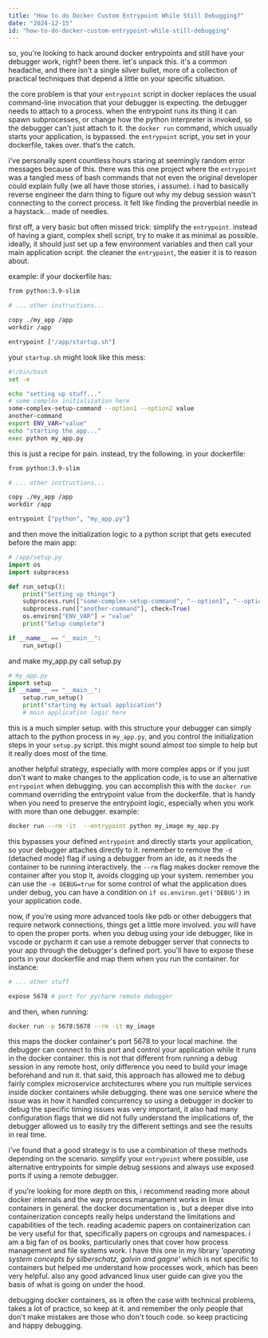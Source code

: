 ```yaml
---
title: "How to do Docker Custom Entrypoint While Still Debugging?"
date: "2024-12-15"
id: "how-to-do-docker-custom-entrypoint-while-still-debugging"
---
```


so, you're looking to hack around docker entrypoints and still have your debugger work, right? been there. let's unpack this. it's a common headache, and there isn't a single silver bullet, more of a collection of practical techniques that depend a little on your specific situation.

the core problem is that your `entrypoint` script in docker replaces the usual command-line invocation that your debugger is expecting. the debugger needs to attach to a process. when the entrypoint runs its thing it can spawn subprocesses, or change how the python interpreter is invoked, so the debugger can't just attach to it. the `docker run` command, which usually starts your application, is bypassed. the `entrypoint` script, you set in your dockerfile, takes over. that’s the catch.

i've personally spent countless hours staring at seemingly random error messages because of this. there was this one project where the `entrypoint` was a tangled mess of bash commands that not even the original developer could explain fully (we all have those stories, i assume). i had to basically reverse engineer the darn thing to figure out why my debug session wasn't connecting to the correct process. it felt like finding the proverbial needle in a haystack... made of needles.

first off, a very basic but often missed trick: simplify the `entrypoint`. instead of having a giant, complex shell script, try to make it as minimal as possible. ideally, it should just set up a few environment variables and then call your main application script. the cleaner the `entrypoint`, the easier it is to reason about.

example: if your dockerfile has:

```dockerfile
from python:3.9-slim

# ... other instructions...

copy ./my_app /app
workdir /app

entrypoint ["/app/startup.sh"]
```

your `startup.sh` might look like this mess:

```bash
#!/bin/bash
set -e

echo "setting up stuff..."
# some complex initialization here
some-complex-setup-command --option1 --option2 value 
another-command
export ENV_VAR="value"
echo "starting the app..."
exec python my_app.py
```

this is just a recipe for pain. instead, try the following. in your dockerfile:

```dockerfile
from python:3.9-slim

# ... other instructions...

copy ./my_app /app
workdir /app

entrypoint ["python", "my_app.py"]
```

and then move the initialization logic to a python script that gets executed before the main app:

```python
# /app/setup.py
import os
import subprocess

def run_setup():
    print("Setting up things")
    subprocess.run(["some-complex-setup-command", "--option1", "--option2", "value"], check=True)
    subprocess.run(["another-command"], check=True)
    os.environ["ENV_VAR"] = "value"
    print("Setup complete")

if __name__ == "__main__":
    run_setup()

```

and make my_app.py call setup.py

```python
# my_app.py
import setup
if __name__ == "__main__":
    setup.run_setup()
    print("starting my actual application")
    # main application logic here
```
this is a much simpler setup.
with this structure your debugger can simply attach to the python process in `my_app.py`, and you control the initialization steps in your `setup.py` script. this might sound almost too simple to help but it really does most of the time.

another helpful strategy, especially with more complex apps or if you just don't want to make changes to the application code, is to use an alternative `entrypoint` when debugging. you can accomplish this with the `docker run` command overriding the entrypoint value from the dockerfile. that is handy when you need to preserve the entrypoint logic, especially when you work with more than one debugger.
example:

```bash
docker run --rm -it  --entrypoint python my_image my_app.py
```

this bypasses your defined `entrypoint` and directly starts your application, so your debugger attaches directly to it. remember to remove the `-d` (detached mode) flag if using a debugger from an ide, as it needs the container to be running interactively. the `--rm` flag makes docker remove the container after you stop it, avoids clogging up your system.
remember you can use the `-e DEBUG=true` for some control of what the application does under debug, you can have a condition on `if os.environ.get('DEBUG')` in your application code.

now, if you’re using more advanced tools like pdb or other debuggers that require network connections, things get a little more involved. you will have to open the proper ports. when you debug using your ide debugger, like in vscode or pycharm it can use a remote debugger server that connects to your app through the debugger's defined port. you'll have to expose these ports in your dockerfile and map them when you run the container. for instance:

```dockerfile
# ... other stuff

expose 5678 # port for pycharm remote debugger
```

and then, when running:

```bash
docker run -p 5678:5678 --rm -it my_image
```

this maps the docker container's port 5678 to your local machine. the debugger can connect to this port and control your application while it runs in the docker container. this is not that different from running a debug session in any remote host, only difference you need to build your image beforehand and run it. that said, this approach has allowed me to debug fairly complex microservice architectures where you run multiple services inside docker containers while debugging. there was one service where the issue was in how it handled concurrency so using a debugger in docker to debug the specific timing issues was very important, it also had many configuration flags that we did not fully understand the implications of, the debugger allowed us to easily try the different settings and see the results in real time.

i've found that a good strategy is to use a combination of these methods depending on the scenario. simplify your `entrypoint` where possible, use alternative entrypoints for simple debug sessions and always use exposed ports if using a remote debugger.

if you’re looking for more depth on this, i recommend reading more about docker internals and the way process management works in linux containers in general. the docker documentation is , but a deeper dive into containerization concepts really helps understand the limitations and capabilities of the tech. reading academic papers on containerization can be very useful for that, specifically papers on cgroups and namespaces. i am a big fan of os books, particularly ones that cover how process management and file systems work. i have this one in my library *'operating system concepts by silberschatz, galvin and gagne'* which is not specific to containers but helped me understand how processes work, which has been very helpful. also any good advanced linux user guide can give you the basis of what is going on under the hood.

debugging docker containers, as is often the case with technical problems, takes a lot of practice, so keep at it. and remember the only people that don't make mistakes are those who don't touch code. so keep practicing and happy debugging.
